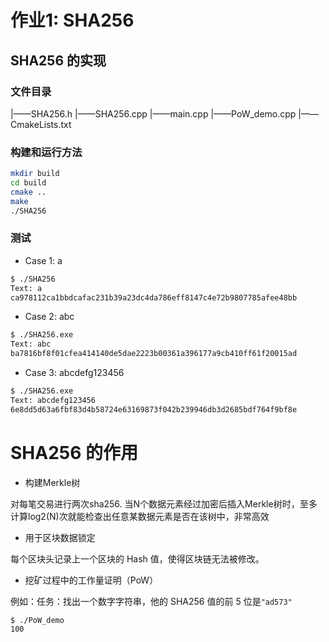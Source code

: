 # 作业1: SHA256

## SHA256 的实现

### 文件目录

|——SHA256.h
|——SHA256.cpp
|——main.cpp
|——PoW_demo.cpp
|——CmakeLists.txt

### 构建和运行方法

```zsh
mkdir build
cd build
cmake ..
make
./SHA256
```

### 测试

- Case 1: a

```zsh
$ ./SHA256
Text: a
ca978112ca1bbdcafac231b39a23dc4da786eff8147c4e72b9807785afee48bb
```

- Case 2: abc

```zsh
$ ./SHA256.exe
Text: abc
ba7816bf8f01cfea414140de5dae2223b00361a396177a9cb410ff61f20015ad
```

- Case 3: abcdefg123456

```zsh
$ ./SHA256.exe
Text: abcdefg123456
6e8dd5d63a6fbf83d4b58724e63169873f042b239946db3d2685bdf764f9bf8e
```

# SHA256 的作用

- 构建Merkle树

对每笔交易进行两次sha256. 当N个数据元素经过加密后插入Merkle树时，至多计算log2(N)次就能检查出任意某数据元素是否在该树中，非常高效

- 用于区块数据锁定

每个区块头记录上一个区块的 Hash 值，使得区块链无法被修改。

- 挖矿过程中的工作量证明（PoW）

例如：任务：找出一个数字字符串，他的 SHA256 值的前 5 位是`"ad573"`

```
$ ./PoW_demo
100
```
